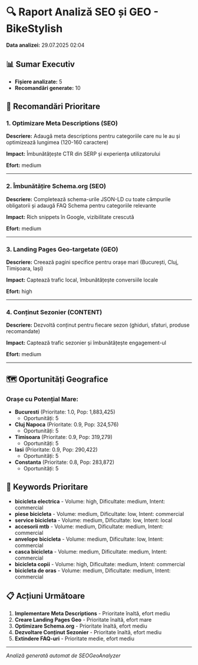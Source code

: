# 🔍 Raport Analiză SEO și GEO - BikeStylish

**Data analizei:** 29.07.2025 02:04

## 📊 Sumar Executiv

- **Fișiere analizate:** 5
- **Recomandări generate:** 10

## 🎯 Recomandări Prioritare

### 1. Optimizare Meta Descriptions (SEO)
**Descriere:** Adaugă meta descriptions pentru categoriile care nu le au și optimizează lungimea (120-160 caractere)

**Impact:** Îmbunătățește CTR din SERP și experiența utilizatorului

**Efort:** medium

---

### 2. Îmbunătățire Schema.org (SEO)
**Descriere:** Completează schema-urile JSON-LD cu toate câmpurile obligatorii și adaugă FAQ Schema pentru categoriile relevante

**Impact:** Rich snippets în Google, vizibilitate crescută

**Efort:** medium

---

### 3. Landing Pages Geo-targetate (GEO)
**Descriere:** Creează pagini specifice pentru orașe mari (București, Cluj, Timișoara, Iași)

**Impact:** Captează trafic local, îmbunătățește conversiile locale

**Efort:** high

---

### 4. Conținut Sezonier (CONTENT)
**Descriere:** Dezvoltă conținut pentru fiecare sezon (ghiduri, sfaturi, produse recomandate)

**Impact:** Captează trafic sezonier și îmbunătățește engagement-ul

**Efort:** medium

---

## 🗺️ Oportunități Geografice

### Orașe cu Potențial Mare:

- **Bucuresti** (Prioritate: 1.0, Pop: 1,883,425)
  - Oportunități: 5
- **Cluj Napoca** (Prioritate: 0.9, Pop: 324,576)
  - Oportunități: 5
- **Timisoara** (Prioritate: 0.9, Pop: 319,279)
  - Oportunități: 5
- **Iasi** (Prioritate: 0.9, Pop: 290,422)
  - Oportunități: 5
- **Constanta** (Prioritate: 0.8, Pop: 283,872)
  - Oportunități: 5

## 🔑 Keywords Prioritare

- **bicicleta electrica** - Volume: high, Dificultate: medium, Intent: commercial
- **piese bicicleta** - Volume: medium, Dificultate: low, Intent: commercial
- **service bicicleta** - Volume: medium, Dificultate: low, Intent: local
- **accesorii mtb** - Volume: medium, Dificultate: medium, Intent: commercial
- **anvelope bicicleta** - Volume: medium, Dificultate: low, Intent: commercial
- **casca bicicleta** - Volume: medium, Dificultate: medium, Intent: commercial
- **bicicleta copii** - Volume: high, Dificultate: medium, Intent: commercial
- **bicicleta de oras** - Volume: medium, Dificultate: medium, Intent: commercial

## 📋 Acțiuni Următoare

1. **Implementare Meta Descriptions** - Prioritate înaltă, efort mediu
2. **Creare Landing Pages Geo** - Prioritate înaltă, efort mare
3. **Optimizare Schema.org** - Prioritate înaltă, efort mediu
4. **Dezvoltare Conținut Sezonier** - Prioritate înaltă, efort mediu
5. **Extindere FAQ-uri** - Prioritate medie, efort mediu

---
*Analiză generată automat de SEOGeoAnalyzer*
